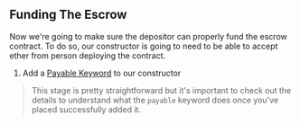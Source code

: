 ## Funding The Escrow

Now we're going to make sure the depositor can properly fund the escrow contract. To do so, our constructor is going to need to be able to accept ether from person deploying the contract.

1. Add a [Payable Keyword](?tab=details&scroll=Payable%20Modifier) to our constructor

> This stage is pretty straightforward but it's important to check out the details to understand what the `payable` keyword does once you've placed successfully added it.
